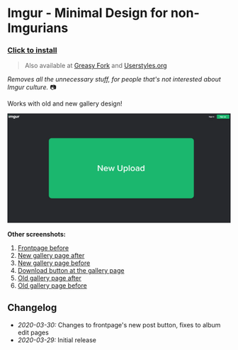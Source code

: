 # Imgur - Minimal Design for non-Imgurians

### [Click to install](https://github.com/krisu5/userstyles/raw/master/Imgur%20-%20Minimal%20Design%20for%20non-Imgurians/imgur_-_minimal_design_for_non-imgurians.user.css)

> Also available at [Greasy Fork](https://greasyfork.org/en/scripts/398960-imgur-minimal-design-for-non-imgurians) and [Userstyles.org](https://userstyles.org/styles/181729/imgur-minimal-design-for-non-imgurians)

*Removes all the unnecessary stuff, for people that's not interested about Imgur culture.* 📷

Works with old and new gallery design!

![Userstyle screenshot, Imgur frontpage after](screenshots/1_frontpage_after.png)

**Other screenshots:**
1. [Frontpage before](screenshots/2_frontpage_before.jpg)
2. [New gallery page after](screenshots/3_new_gallery_after.jpg)
3. [New gallery page before](screenshots/4_new_gallery_before.jpg)
4. [Download button at the gallery page](screenshots/5_download_button.jpg)
5. [Old gallery page after](screenshots/6_old_gallery_after.jpg)
6. [Old gallery page before](screenshots/7_old_gallery_before.jpg)

## Changelog

- *2020-03-30:* Changes to frontpage's new post button, fixes to album edit pages
- *2020-03-29:* Initial release